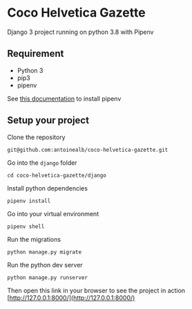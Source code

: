 # Coco Helvetica Gazette

Django 3 project running on python 3.8 with Pipenv

## Requirement

- Python 3
- pip3
- pipenv

See [this documentation](https://pipenv-fork.readthedocs.io/en/latest/install.html) to install pipenv

## Setup your project
Clone the repository

    git@github.com:antoinealb/coco-helvetica-gazette.git

Go into the `django` folder

    cd coco-helvetica-gazette/django

Install python dependencies

    pipenv install

Go into your virtual environment

    pipenv shell
    
Run the migrations

    python manage.py migrate
    
Run the python dev server

    python manage.py runserver
    
Then open this link in your browser to see the project in action [http://127.0.0.1:8000/](http://127.0.0.1:8000/)